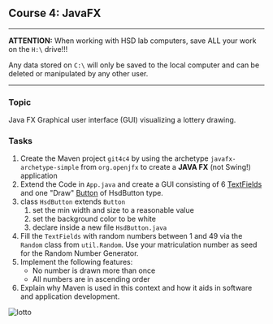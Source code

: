 ## Course 4: JavaFX
______

**ATTENTION:** When working with HSD lab computers, save ALL your work on the `H:\` drive!!!

Any data stored on `C:\` will only be saved to the local computer and can be deleted or manipulated by any other user. 
______

### Topic

Java FX Graphical user interface (GUI) visualizing a lottery drawing.

### Tasks

1. Create the Maven project ```git4c4``` by using the archetype `javafx-archetype-simple` from `org.openjfx` to create a **JAVA FX** (not Swing!) application
2. Extend the Code in `App.java` and create a GUI consisting of 6 [TextFields](https://openjfx.io/javadoc/17/javafx.controls/javafx/scene/control/TextField.html) and one "Draw" [Button](https://openjfx.io/javadoc/17/javafx.controls/javafx/scene/control/Button.html) of HsdButton type.
3. class  `HsdButton` extends `Button`
      1. set the min width and size to a reasonable value
      2. set the background color to be white
      3. declare inside a new file `HsdButton.java`
4. Fill the `TextFields` with random numbers between 1 and 49 via the ```Random``` class from ```util.Random```. Use your matriculation number as seed for the Random Number Generator.
5. Implement the following features:
    - No number is drawn more than once
    - All numbers are in ascending order
6. Explain why Maven is used in this context and how it aids in software and application development.

![lotto](../images/21_lotto.png)
